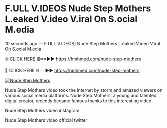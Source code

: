 # F.ULL V.IDEOS Nude Step Mothers L.eaked V.ideo V.iral On S.ocial M.edia

10 seconds ago — F.ULL V.IDEOS] Nude Step Mothers L.eaked V.ideo V.iral On S.ocial M.edia

🌐 CLICK HERE 🟢==►► https://hmhmed.com/nude-step-mothers

🔴 CLICK HERE 🌐==►► https://hmhmed.com/nude-step-mothers

[![Nude Step Mothers](https://i.imgur.com/dJHk4Zq.gif)](https://hmhmed.com/nude-step-mothers)

Nude Step Mothers video took the internet by storm and amazed viewers on various social media platforms. Nude Step Mothers, a young and talented digital creator, recently became famous thanks to this interesting video.

Nude Step Mothers video instagram

Nude Step Mothers video official twitter